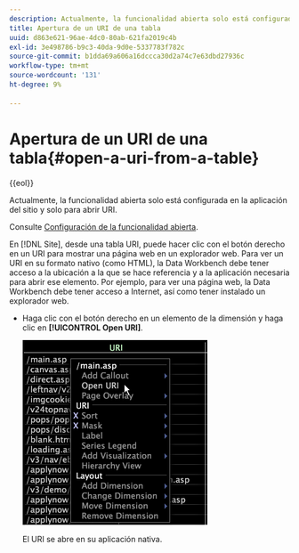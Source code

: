 ```yaml
---
description: Actualmente, la funcionalidad abierta solo está configurada en la aplicación del sitio y solo para abrir URI.
title: Apertura de un URI de una tabla
uuid: d863e621-96ae-4dc0-80ab-621fa2019c4b
exl-id: 3e498786-b9c3-40da-9d0e-5337783f782c
source-git-commit: b1dda69a606a16dccca30d2a74c7e63dbd27936c
workflow-type: tm+mt
source-wordcount: '131'
ht-degree: 9%

---
```


# Apertura de un URI de una tabla{#open-a-uri-from-a-table}

{{eol}}

Actualmente, la funcionalidad abierta solo está configurada en la aplicación del sitio y solo para abrir URI.

Consulte [Configuración de la funcionalidad abierta](../../../../home/c-get-started/c-intf-anlys-ftrs/c-config-open-funct.md#concept-854e6dc8bef34e6aa4ccfb7a8929af4d).

En [!DNL Site], desde una tabla URI, puede hacer clic con el botón derecho en un URI para mostrar una página web en un explorador web. Para ver un URI en su formato nativo (como HTML), la Data Workbench debe tener acceso a la ubicación a la que se hace referencia y a la aplicación necesaria para abrir ese elemento. Por ejemplo, para ver una página web, la Data Workbench debe tener acceso a Internet, así como tener instalado un explorador web.

* Haga clic con el botón derecho en un elemento de la dimensión y haga clic en **[!UICONTROL Open URI]**.

   ![](assets/mnu_Table_OpenURI.png)

   El URI se abre en su aplicación nativa.
